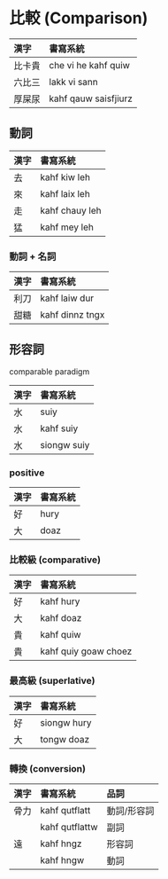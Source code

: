 # 比較 (Comparison)

| 漢字 | 書寫系統 |
| :--- | :--- |
| 比卡貴 | che vi he kahf quiw |
| 六比三 | lakk vi sann |
| 厚屎尿 | kahf qauw saisfjiurz |

## 動詞

| 漢字 | 書寫系統 |
| :--- | :--- |
| 去 | kahf kiw leh |
| 來 | kahf laix leh |
| 走 | kahf chauy leh |
| 猛 | kahf mey leh |

### 動詞 + 名詞

| 漢字 | 書寫系統 |
| :--- | :--- |
| 利刀 | kahf laiw dur |
| 甜糖 | kahf dinnz tngx |

## 形容詞

comparable paradigm

| 漢字 | 書寫系統 |
| :--- | :--- |
| 水 | suiy |
| 水 | kahf suiy |
| 水| siongw suiy |

### positive

| 漢字 | 書寫系統 |
| :--- | :--- |
| 好 | hury |
| 大 | doaz |

### 比較級 (comparative)

| 漢字 | 書寫系統 |
| :--- | :--- |
| 好 | kahf hury |
| 大 | kahf doaz |
| 貴 | kahf quiw |
| 貴 | kahf quiy goaw choez |

### 最高級 (superlative)

| 漢字 | 書寫系統 |
| :--- | :--- |
| 好 | siongw hury |
| 大 | tongw doaz |

### 轉換 (conversion)

| 漢字 | 書寫系統 | 品詞 |
| :--- | :--- | :--- |
| 骨力 | kahf qutflatt | 動詞/形容詞 |
| | kahf qutflattw | 副詞 |
| 遠 | kahf hngz | 形容詞 |
| | kahf hngw | 動詞 |
